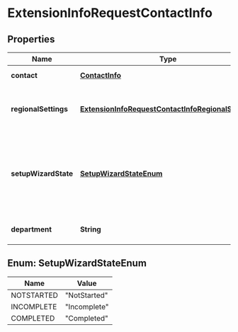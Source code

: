 
# ExtensionInfoRequestContactInfo

## Properties
Name | Type | Description | Notes
------------ | ------------- | ------------- | -------------
**contact** | [**ContactInfo**](ContactInfo.md) | Contact information |  [optional]
**regionalSettings** | [**ExtensionInfoRequestContactInfoRegionalSettings**](ExtensionInfoRequestContactInfoRegionalSettings.md) | Region data (timezone, home country, language) |  [optional]
**setupWizardState** | [**SetupWizardStateEnum**](#SetupWizardStateEnum) | Specifies extension configuration wizard state (web service setup). The default value is &#39;NotStarted&#39; |  [optional]
**department** | **String** | Extension user department |  [optional]


<a name="SetupWizardStateEnum"></a>
## Enum: SetupWizardStateEnum
Name | Value
---- | -----
NOTSTARTED | &quot;NotStarted&quot;
INCOMPLETE | &quot;Incomplete&quot;
COMPLETED | &quot;Completed&quot;



